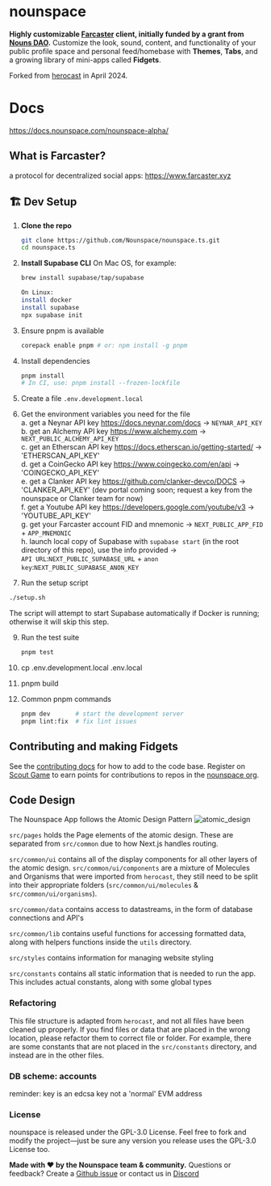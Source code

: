# nounspace

**Highly customizable [Farcaster](https://farcaster.xyz/) client, initially funded by a grant from [Nouns DAO](https://nouns.wtf/).** Customize the look, sound, content, and functionality of your public profile space and personal feed/homebase with **Themes**, **Tabs**, and a growing library of mini-apps called **Fidgets**.


Forked from [herocast](https://github.com/hellno/herocast/) in April 2024.

# Docs
https://docs.nounspace.com/nounspace-alpha/

## What is Farcaster?
a protocol for decentralized social apps: https://www.farcaster.xyz

## 🏗️ Dev Setup

1. **Clone the repo**  
   ```bash
   git clone https://github.com/Nounspace/nounspace.ts.git
   cd nounspace.ts
2. **Install Supabase CLI**
   On Mac OS, for example:
   ```bash
   brew install supabase/tap/supabase
   
   On Linux:
   install docker
   install supabase
   npx supabase init
3. Ensure pnpm is available
   ```bash
   corepack enable pnpm # or: npm install -g pnpm
   ```
4. Install dependencies
   ```bash
   pnpm install
   # In CI, use: pnpm install --frozen-lockfile
   ```
6. Create a file `.env.development.local`
7. Get the environment variables you need for the file <br>
  a. get a Neynar API key https://docs.neynar.com/docs -> `NEYNAR_API_KEY` <br>
  b. get an Alchemy API key https://www.alchemy.com -> `NEXT_PUBLIC_ALCHEMY_API_KEY` <br>
  c. get an Etherscan API key https://docs.etherscan.io/getting-started/ -> 'ETHERSCAN_API_KEY' <br>
  d. get a CoinGecko API key https://www.coingecko.com/en/api -> 'COINGECKO_API_KEY' <br>
  e. get a Clanker API key https://github.com/clanker-devco/DOCS -> 'CLANKER_API_KEY' (dev portal coming soon; request a key from the nounspace or Clanker team for now) <br>
  f. get a Youtube API key https://developers.google.com/youtube/v3 -> 'YOUTUBE_API_KEY' <br>
  g. get your Farcaster account FID and mnemonic -> `NEXT_PUBLIC_APP_FID` + `APP_MNEMONIC`<br>
  h. launch local copy of Supabase with `supabase start` (in the root directory of this repo), use the info provided -> <br>
`API URL`:`NEXT_PUBLIC_SUPABASE_URL` + `anon key`:`NEXT_PUBLIC_SUPABASE_ANON_KEY`

8. Run the setup script
```bash
./setup.sh
```
The script will attempt to start Supabase automatically if Docker is running; otherwise it will skip this step.

9. Run the test suite
   ```bash
   pnpm test
   ```

9. cp .env.development.local .env.local
10. pnpm build

11. Common pnpm commands
    ```bash
    pnpm dev       # start the development server
    pnpm lint:fix  # fix lint issues
    ```

## Contributing and making Fidgets

See the [contributing docs](docs/CONTRIBUTING.MD) for how to add to the code base. Register on [Scout Game](https://scoutgame.xyz/) to earn points for contributions to repos in the [nounspace org](https://github.com/Nounspace/).

## Code Design

The Nounspace App follows the Atomic Design Pattern
![atomic_design](https://github.com/Nounspace/nounspace.ts/assets/7180740/2c892612-c730-4e74-bd32-3e7a8a6babbb)

`src/pages` holds the Page elements of the atomic design. These are separated from `src/common` due to how Next.js handles routing.

`src/common/ui` contains all of the display components for all other layers of the atomic design. `src/common/ui/components` are a mixture of Molecules and Organisms that were imported from `herocast`, they still need to be split into their appropriate folders (`src/common/ui/molecules` & `src/common/ui/organisms`).

`src/common/data` contains access to datastreams, in the form of database connections and API's

`src/common/lib` contains useful functions for accessing formatted data, along with helpers functions inside the `utils` directory.

`src/styles` contains information for managing website styling

`src/constants` contains all static information that is needed to run the app. This includes actual constants, along with some global types

### Refactoring

This file structure is adapted from `herocast`, and not all files have been cleaned up properly. If you find files or data that are placed in the wrong location, please refactor them to correct file or folder. For example, there are some constants that are not placed in the `src/constants` directory, and instead are in the other files.

### DB scheme: accounts
reminder: key is an edcsa key not a 'normal' EVM address

### License
nounspace is released under the GPL-3.0 License. Feel free to fork and modify the project—just be sure any version you release uses the GPL-3.0 License too.

**Made with ❤️ by the Nounspace team & community.**
Questions or feedback? Create a [Github issue](https://github.com/Nounspace/nounspace.ts/issues) or contact us in [Discord](https://discord.gg/eYQeXU2WuH)

